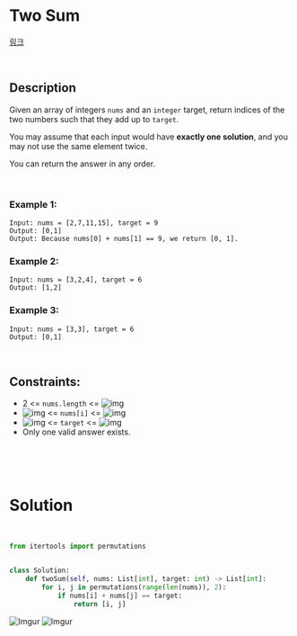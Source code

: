 # Two Sum

[링크](https://leetcode.com/problems/two-sum/)

<br>

## Description

Given an array of integers `nums` and an `integer` target, return indices of the two numbers such that they add up to `target`.

You may assume that each input would have **exactly one solution**, and you may not use the same element twice.

You can return the answer in any order.

<br>

### Example 1:

```
Input: nums = [2,7,11,15], target = 9
Output: [0,1]
Output: Because nums[0] + nums[1] == 9, we return [0, 1].
```

### Example 2:

```
Input: nums = [3,2,4], target = 6
Output: [1,2]
```

### Example 3:

```
Input: nums = [3,3], target = 6
Output: [0,1]
```

<br>

## Constraints: 

- 2 <= `nums.length` <= ![img](https://bit.ly/3cRMcTS)
- ![img](https://bit.ly/3tOUmDp) <= `nums[i]` <= ![img](https://bit.ly/38YatpX)
- ![img](https://bit.ly/3tOUmDp) <= `target` <= ![img](https://bit.ly/38YatpX)
- Only one valid answer exists.


<br>
<br>
<br>

# Solution

<br>

```python
from itertools import permutations


class Solution:
    def twoSum(self, nums: List[int], target: int) -> List[int]:
        for i, j in permutations(range(len(nums)), 2):
            if nums[i] + nums[j] == target:
                return [i, j]
```
![Imgur](https://i.imgur.com/EWtwEja.png)
![Imgur](https://i.imgur.com/EFXfUMF.png)